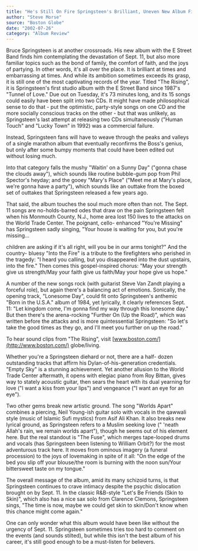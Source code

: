 ```yaml
---
title: "He's Still On Fire Springsteen's Brilliant, Uneven New Album Finds Him Cherishing Love, Reckoning With Losses Of Sept. 11"
author: "Steve Morse"
source: "Boston Globe"
date: "2002-07-26"
category: "Album Review"
---
```


Bruce Springsteen is at another crossroads. His new album with the E Street Band finds him contemplating the devastation of Sept. 11, but also more familiar topics such as the bond of family, the comfort of faith, and the joys of partying. In other words, it's all over the place. It is brilliant at times and embarrassing at times. And while its ambition sometimes exceeds its grasp, it is still one of the most captivating records of the year. Titled "The Rising", it is Springsteen's first studio album with the E Street Band since 1987's "Tunnel of Love." Due out on Tuesday, it's 73 minutes long, and its 15 songs could easily have been split into two CDs. It might have made philosophical sense to do that - put the optimistic, party-style songs on one CD and the more socially conscious tracks on the other - but that was unlikely, as Springsteen's last attempt at releasing two CDs simultaneously ("Human Touch" and "Lucky Town" in 1992) was a commercial failure.

Instead, Springsteen fans will have to weave through the peaks and valleys of a single marathon album that eventually reconfirms the Boss's genius, but only after some bumpy moments that could have been edited out without losing much.

Into that category falls the mushy "Waitin' on a Sunny Day" ("gonna chase the clouds away"), which sounds like routine bubble-gum pop from Phil Spector's heyday; and the gooey "Mary's Place" ("Meet me at Mary's place, we're gonna have a party"), which sounds like an outtake from the boxed set of outtakes that Springsteen released a few years ago.

That said, the album touches the soul much more often than not. The Sept. 11 songs are no-holds-barred odes that draw on the pain Springsteen felt when his Monmouth County, N.J., home area lost 150 lives to the attacks on the World Trade Center. The poignant, cello- enhanced "You're Missing" has Springsteen sadly singing, "Your house is waiting for you, but you're missing...

children are asking if it's all right, will you be in our arms tonight?" And the country- bluesy "Into the Fire" is a tribute to the firefighters who perished in the tragedy: "I heard you calling, but you disappeared into the dust upstairs, into the fire." Then comes this gospel-inspired chorus: "May your strength give us strength/May your faith give us faith/May your hope give us hope."

A number of the new songs rock (with guitarist Steve Van Zandt playing a forceful role), but again there's a balancing act of emotions. Sonically, the opening track, "Lonesome Day", could fit onto Springsteen's anthemic "Born in the U.S.A." album of 1984, yet lyrically, it clearly references Sept. 11: "Let kingdom come, I'm gonna find my way through this lonesome day." But then there's the arena-rocking "Further On (Up the Road)", which was written before the attacks and is more quintessential Springsteen: "So let's take the good times as they go, and I'll meet you further on up the road."

To hear sound clips from "The Rising", visit [www.boston.com/](http://www.boston.com/) globe/living.

Whether you're a Springsteen diehard or not, there are a half- dozen outstanding tracks that affirm his Dylan-of-his-generation credentials. "Empty Sky" is a stunning achievement. Yet another allusion to the World Trade Center aftermath, it opens with elegiac piano from Roy Bittan, gives way to stately acoustic guitar, then sears the heart with its dual yearning for love ("I want a kiss from your lips") and vengeance ("I want an eye for an eye").

Two other gems break new artistic ground. The song "Worlds Apart" combines a piercing, Neil Young-ish guitar solo with vocals in the qawwali style (music of Islamic Sufi mystics) from Asif Ali Khan. It also breaks new lyrical ground, as Springsteen refers to a Muslim seeking love (" 'neath Allah's rain, we remain worlds apart"), though he seems out of his element here. But the real standout is "The Fuse", which merges tape-looped drums and vocals (has Springsteen been listening to William Orbit?) for the most adventurous track here. It moves from ominous imagery (a funeral procession) to the joys of lovemaking in spite of it all: "On the edge of the bed you slip off your blouse/the room is burning with the noon sun/Your bittersweet taste on my tongue."

The overall message of the album, amid its many schizoid turns, is that Springsteen continues to crave intimacy despite the psychic dislocation brought on by Sept. 11. In the classic R&B-style "Let's Be Friends (Skin to Skin)", which also has a nice sax solo from Clarence Clemons, Springsteen sings, "The time is now, maybe we could get skin to skin/Don't know when this chance might come again."

One can only wonder what this album would have been like without the urgency of Sept. 11. Springsteen sometimes tries too hard to comment on the events (and sounds stilted), but while this isn't the best album of his career, it's still good enough to be a must-listen for believers.
